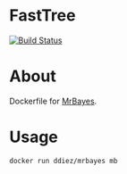 FastTree
====

[![Build Status](https://travis-ci.org/ddiez/mrbayes.svg?branch=master)](https://travis-ci.org/ddiez/mrbayes)

# About

Dockerfile for [MrBayes](http://mrbayes.sourceforge.net).

# Usage

```
docker run ddiez/mrbayes mb
```
